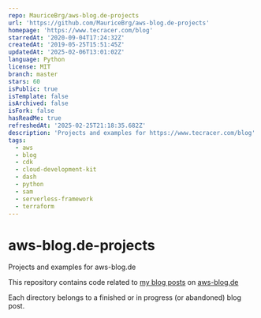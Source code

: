 ```yaml
---
repo: MauriceBrg/aws-blog.de-projects
url: 'https://github.com/MauriceBrg/aws-blog.de-projects'
homepage: 'https://www.tecracer.com/blog'
starredAt: '2020-09-04T17:24:32Z'
createdAt: '2019-05-25T15:51:45Z'
updatedAt: '2025-02-06T13:01:02Z'
language: Python
license: MIT
branch: master
stars: 60
isPublic: true
isTemplate: false
isArchived: false
isFork: false
hasReadMe: true
refreshedAt: '2025-02-25T21:18:35.682Z'
description: 'Projects and examples for https://www.tecracer.com/blog'
tags:
  - aws
  - blog
  - cdk
  - cloud-development-kit
  - dash
  - python
  - sam
  - serverless-framework
  - terraform
---
```


# aws-blog.de-projects
Projects and examples for aws-blog.de

This repository contains code related to [my blog posts](https://aws-blog.de/authors/maurice-borgmeier.html) on [aws-blog.de](https://aws-blog.de)

Each directory belongs to a finished or in progress (or abandoned) blog post.
